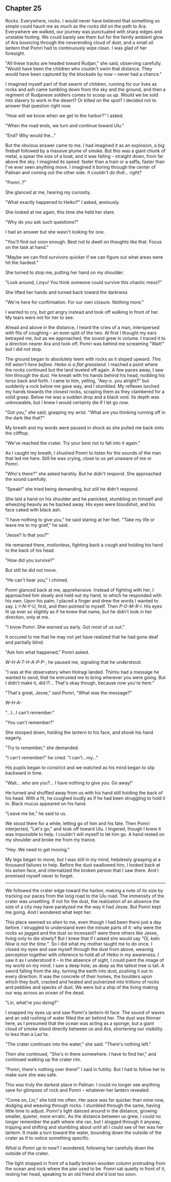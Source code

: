 <!--
  Annui flees to Rudjan?

  The chapter starts at the edge of Heiko ruins: a massive crater of rubble.

 -->

## Chapter 25

Rocks. Everywhere, rocks. I would never have believed that something so simple could haunt me as much as the rocks did on the path to Ara. Everywhere we walked, our journey was punctuated with sharp edges and unstable footing. We could barely see them but for the faintly ambient glow of Ara bouncing through the neverending cloud of dust, and a small oil lantern that Pomri had to continuously wipe clean. I was glad of her foresight.

"All these tracks are headed toward Rudjan," she said, observing carefully. "Would have been the children who couldn't swim that distance. They would have been captured by the blockade by now – never had a chance."

I imagined myself part of that swarm of children, running for our lives as rocks and ash came tumbling down from the sky and the ground, and then a regiment of Rudjanese soldiers comes to scoop us up. Would we be sold into slavery to work in the desert? Or killed on the spot? I decided not to answer that question right now.

"How will we know when we get to the harbor?" I asked.

"When the road ends, we turn and continue toward Ulu."

"End? Why would the..."

But the obvious answer came to me. I had imagined it as an explosion, a big fireball followed by a massive plume of smoke. But this was a giant chunk of metal, a spear the size of a boat, and it was falling – straight down, from far above the sky. I imagined its speed: faster than a train or a saffa, faster than I've ever seen anything move. I imagined it boring through the center of Palinan and coming out the other side. _It couldn't do that... right?_

"Pomri..?"

She glanced at me, hearing my curiosity.

"What exactly happened to Heiko?" I asked, anxiously.

She looked at me again, this time she held her stare.

"Why do you ask such questions?"

I had an answer but she wasn't looking for one.

"You'll find out soon enough. Best not to dwell on thoughts like that. Focus on the task at hand."

"Maybe we can find survivors quicker if we can figure out what areas were hit the hardest."

She turned to stop me, putting her hand on my shoulder.

"Look around, Linyu! You think someone could survive this chaotic mess?"

She lifted her hands and turned back toward the darkness.

"We're here for confirmation. For our own closure. Nothing more."

I wanted to cry, but got angry instead and took off walking in front of her. My tears were not for her to see.

Ahead and above in the distance, I heard the cries of a man, interspersed with fits of coughing – an even split of the two. At first I thought my ears betrayed me, but as we approached, the sound grew in volume. I traced it to a direction nearer Ara and took off. Pomri was behind me screaming "Wait!" but I did not stop.

The ground began to absolutely teem with rocks as it sloped upward. _This hill wasn't here before. Heiko is a flat grassland._ I reached a point where the rocks continued but the land leveled off again. A few paces away, I saw him through the dust. He knealt with his hands behind his head, nodding his torso back and forth. I came to him, yelling, "Aey-o. you alright?" but suddenly a rock below me gave way, and I stumbled. My reflexes lurched my hands towards the closest rocks, scraping them as they clambered for a solid grasp. Below me was a sudden drop and a black void. Its depth was unknowable, but I knew I would certainly die if I let go now.

"Got you," she said, grasping my wrist. "What are you thinking running off in the dark like that?"

My breath and my words were paused in shock as she pulled me back onto the clifftop.

"We've reached the crater. Try your best not to fall into it again."

As I caught my breath, I shushed Pomri to listen for the sounds of the man that led me here. Still he was crying, close to us yet unaware of me or Pomri.

"Who's there?" she asked harshly. But he didn't respond. She approached the sound carefully.

"Speak!" she tried being demanding, but still he didn't respond.

She laid a hand on his shoulder and he panicked, stumbling on himself and wheezing heavily as he backed away. His eyes were bloodshot, and his face caked with black ash.

"I have nothing to give you," he said staring at her feet. "Take my life or leave me to my grief," he said.

"Jesse? Is that you?"

He remained there, motionless, fighting back a cough and holding his hand to the back of his head.

"How did you survive?"

But still he did not move.

"He can't hear you," I chimed.

Pomri glanced back at me, apprehensive. Instead of fighting with her, I approached him slowly and held out my hand, to which he responded with his own. Upon his palm, I placed a finger and drew the words I wanted to say. _L-I-N-Y-U_, first, and then pointed to myself. Then _P-O-M-R-I_. His eyes lit up ever so slightly as if he knew that name, but he didn't look in her direction, only at me.

"I know Pomri. She warned us early. Got most of us out."

It occured to me that he may not yet have realized that he had gone deaf and partially blind.

"Ask him what happened," Pomri asked.

_W-H-A-T-H-A-P-P-_, he paused me, signaling that he understood.

"I was at the observatory when Holragi landed. Thimlu had a message he wanted to send, that he entrusted me to bring wherever you were going. But I didn't make it, did I?... That's okay though, because now you're here."

"That's great, Jesse," said Pomri, "What was the message?"

_W-H-A-_

"...I...I can't remember."

"You can't remember?"

She stooped down, holding the lantern to his face, and shook his hand eagerly.

"Try to remember," she demanded.

"I can't remember!" he cried. "I can't...my..."

His pupils began to constrict and we watched as his mind began to slip backward in time.

"Wait... who are you?... I have nothing to give you. Go away!"

He turned and shuffled away from us with his hand still holding the back of his head. With a fit, he coughed loudly as if he had been struggling to hold it in. Black mucus appeared on his hand.

"Leave me be," he said to us.

We stood there for a while, letting go of him and his fate. Then Pomri interjected, "Let's go," and took off toward Ulu. I lingered, though I knew it was impossible to help. I couldn't will myself to let him go. A hand rested on my shoulder and broke me from my trance.

"Hey. We need to get moving."

My legs began to move, but I was still in my mind, helplessly grasping at a thousand failures to help. Before the dust swallowed him, I looked back at his ashen face, and internalized the broken person that I saw there. And I promised myself never to forget.

---

We followed the crater edge toward the harbor, making a note of its size by tracking our paces from the long road to the Ulu road. The immensity of the crater was unsettling. If not for the dust, the realization of an absence the size of a city may have paralyzed me the way it had Jesse. But Pomri kept me going. And I wondered what kept her.

This place seemed so alien to me, even though I had been there just a day before. I struggled to understand even the minute parts of it: why were the rocks so jagged and the dust so incessant? were there others like Jesse, living only to die slowly? But I knew that if I asked she would say _"Oi, kaln. Now is not the time."_. So I did what my mother taught me to do once. I closed my eyes and saw myself through the dust from above, weaving perception together with inference to hold all of Heiko in my awareness. I saw it as I understood it – in the absence of sight, I could paint the image of my world on my mind. I saw a deep hole; as deep as the tallest tree is tall. A sword falling from the sky, turning the earth into dust, pushing it out in every direction. It was the concrete of their homes, the boulders upon which they built, cracked and heated and pulverized into trillions of rocks and pebbles and specks of dust. We were but a ship of the living making our way across an ocean of the dead.

"Lin, what're you doing?"

I snapped my eyes up and saw Pomri's lantern-lit face. The sound of waves and an odd rushing of water filled the air behind her. The dust was thinner here, as I presumed that the ocean was acting as a sponge, but a giant cloud of smoke stood directly between us and Ara, shortening our visibility to less than a Lao'ta.

"The crater continues into the water," she said. "There's nothing left."

Then she continued, "She's in there somewhere. I have to find her," and continued walking up the crater rim.

"Pomri, there's nothing over there!" I said in futility. But I had to follow her to make sure she was safe.

This was truly the darkest place in Palinan. I could no longer see anything save for glimpses of rock and Pomri – whatever her lantern revealed.

"Come on, Lin," she told me often. Her pace was far quicker than mine now, dodging and weaving through rocks. I stumbled through the same, having little time to adjust. Pomri's light danced around in the distance, growing smaller, quieter, more erratic. As the distance between us grew, I could no longer remember the path where she ran, but I slogged through it anyway, tripping and shifting and stumbling about until all I could see of her was her lantern. It made a turn toward the water, bounding down the outside of the crater as if to notice something specific.

_What is Pomri up to now?_ I wondered, following her carefully down the outside of the crater.

The light stopped in front of a badly broken wooden column protruding from the ocean and rock where the pier used to be. Pomri sat quietly in front of it, resting her head, speaking to an old friend she'd lost too soon.

<!-- DO NOT CHANGE THIS LAST PARAGRAPH. IT'S TEAR-INDUCING. -->

<!--

 then in an instant I saw a saffa. _That must be Boon-Boon. What's she doing out here?_

I was startled from my focus by the sound of quick movements behind me, but before I could move a hand covered my mouth and held me still. My muscles froze in terror, unable to look backward at the entity that had surely come to take my life. Except the hands were held gentler than I'd expect, positioned only to suspend fear, not increase it.

*The maman from the cove!* -->

<!-- Ch26 annui meeting -->

<!-- The following is bent on a crossing, but idk. It's also just a really good scene. -->
<!--
She paused for a moment, thinking of another way. She set down her lantern and produced a rope from her satchel, tying it first around herself, then around me.

"In case you fall in," she said. I remembered what it felt to fall into a crater, to drown in the dark, and I wasn't keen on doing either of those things again.

She led us over the rocks, jagged, and wet with the rushing of waves. Her spear became a pole to stabilize us on the treacherous jumps between rocks. I was thankful for the durability of my shoes.
-->
